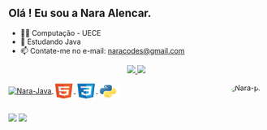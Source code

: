 ## Olá ! Eu sou a Nara Alencar.
 
- 👩‍🎓 Computação - UECE
- 🌱 Estudando Java
- 📫 Contate-me no e-mail: naracodes@gmail.com 

<div align="center">
  <a href="https://github.com/naracodes">
  <img height="180em" src="https://github-readme-stats.vercel.app/api?username=naracodes&show_icons=true&theme=dracula&include_all_commits=true&count_private=true"/>
  <img height="180em" src="https://github-readme-stats.vercel.app/api/top-langs/?username=naracodes&layout=compact&langs_count=7&theme=dracula"/>
</div>

<div style="display: inline_block"><br>

  
  <img align="center" alt="Nara-Java" height="30" width="40" src="https://cdn.jsdelivr.net/gh/devicons/devicon/icons/java/java-original.svg" />
  <img align="center" alt="Nara-HTML" height="30" width="40" src="https://raw.githubusercontent.com/devicons/devicon/master/icons/html5/html5-original.svg">
  <img align="center" alt="Nara-CSS" height="30" width="40" src="https://raw.githubusercontent.com/devicons/devicon/master/icons/css3/css3-original.svg">
  <img align="center" alt="Nara-Python" height="30" width="40" src="https://raw.githubusercontent.com/devicons/devicon/master/icons/python/python-original.svg">
  <img align="right" alt="Nara-pic" height="150" style="border-radius:50px;" src="https://i.pinimg.com/originals/bc/90/12/bc90120213d13989f2017d023b11d404.jpg">
</div>

##

<div>
 <a href = "mailto:naracodes@gmail.com"><img src="https://img.shields.io/badge/Gmail-D14836?style=for-the-badge&logo=gmail&logoColor=white"></a>
  <a href="https://www.linkedin.com/in/edinara-lima-de-alencar-4b8873253/" target="_blank"><img src="https://img.shields.io/badge/-LinkedIn-%230077B5?style=for-the-badge&logo=linkedin&logoColor=white" target="_blank"></a>
</div>

